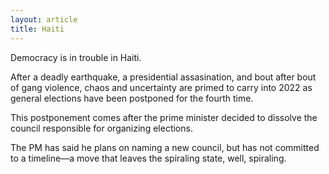```yaml
---
layout: article
title: Haiti
---
```


Democracy is in trouble in Haiti.

After a deadly earthquake, a presidential assasination, and bout after bout of gang violence, chaos and uncertainty are primed to carry into 2022 as general elections have been postponed for the fourth time.

This postponement comes after the prime minister decided to dissolve the council responsible for organizing elections.

The PM has said he plans on naming a new council, but has not committed to a timeline––a move that leaves the spiraling state, well, spiraling.
